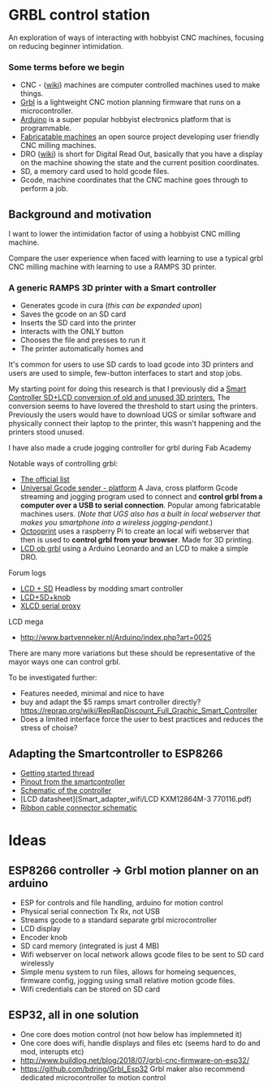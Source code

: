 
# GRBL control station
An exploration of ways of interacting with hobbyist CNC machines, focusing on reducing beginner intimidation. 

### Some terms before we begin
* CNC - ([wiki](https://en.wikipedia.org/wiki/Numerical_control)) machines are computer controlled machines used to make things.
* [Grbl](https://github.com/gnea/grbl/wiki) is a lightweight CNC motion planning firmware that runs on a microcontroller.
* [Arduino](arduino.cc) is a super popular hobbyist electronics platform that is programmable.
* [Fabricatable machines](https://github.com/fellesverkstedet/fabricatable-machines/wiki) an open source project developing user friendly CNC milling machines.
* DRO ([wiki](https://en.wikipedia.org/wiki/Digital_read_out)) is short for Digital Read Out, basically that you have a display on the machine showing the state and the current position coordinates. 
* SD, a memory card used to hold gcode files.
* Gcode, machine coordinates that the CNC machine goes through to perform a job.

## Background and motivation
I want to lower the intimidation factor of using a hobbyist CNC milling machine.  
  
Compare the user experience when faced with learning to use a typical grbl CNC milling machine with learning to use a RAMPS 3D printer.

### A generic RAMPS 3D printer with a Smart controller
* Generates gcode in cura (*this can be expanded upon*)
* Saves the gcode on an SD card
* Inserts the SD card into the printer
* Interacts with the ONLY button
* Chooses the file and presses to run it
* The printer automatically homes and 

It's common for users to use SD cards to load gcode into 3D printers and users are used to simple, few-button interfaces to start and stop jobs.

My starting point for doing this research is that I previously did a [Smart Controller SD+LCD conversion of old and unused 3D printers.](https://github.com/Jaknil/TAMS12013#type-a-machines-series-1-2013-wood-edition-with-full-graphic-smart-controller) The conversion seems to have lovered the threshold to start using the printers. Previously the users would have to download UGS or similar software and physically connect their laptop to the printer, this wasn't happening and the printers stood unused.

I have also made a crude jogging controller for grbl during Fab Academy 

Notable ways of controlling grbl:
* [The official list](https://github.com/gnea/grbl/wiki/Using-Grbl#how-to-stream-g-code-programs-to-grbl)
* [Universal Gcode sender - platform](https://winder.github.io/ugs_website/) A Java, cross platform Gcode streaming and jogging program used to connect and **control grbl from a computer over a USB to serial connection**. Popular among fabricatable machines users. (*Note that UGS also has a built in local webserver that makes you smartphone into a wireless jogging-pendant.*)
* [Octooprint](https://octoprint.org/) uses a raspberry Pi to create an local wifi webserver that then is used to **control grbl from your browser**. Made for 3D printing.
* [LCD ob grbl](https://wiki.shapeoko.com/index.php/LCD_on_GRBL#Full_version_GRBL_1.1) using a Arduino Leonardo and an LCD to make a simple DRO.

Forum logs
* [LCD + SD](https://github.com/grbl/grbl/issues/717) Headless by modding smart controller
* [LCD+SD+knob](https://github.com/gnea/grbl-Mega/issues/77)
* [XLCD serial proxy](https://wiki.shapeoko.com/index.php/XLCD)

LCD mega
* http://www.bartvenneker.nl/Arduino/index.php?art=0025

There are many more variations but these should be representative of the mayor ways one can control grbl.

To be investigated further:
* Features needed, minimal and nice to have
* buy and adapt the $5 ramps smart controller directly? https://reprap.org/wiki/RepRapDiscount_Full_Graphic_Smart_Controller
* Does a limited interface force the user to best practices and reduces the stress of choise?

## Adapting the Smartcontroller to ESP8266

* [Getting started thread](https://reprap.org/forum/read.php?1,675863)
* [Pinout from the smartcontroller](https://docs.google.com/spreadsheets/d/19lpjkqaOqPkHmnNl6rEzy1P8AtqGDscS7eaFzm6XpZ4/edit?usp=sharing
)
* [Schematic of the controller](Smart_adapter_wifi/RRD_FULL_GRAPHIC_SMART_CONTROLER_SCHEMATIC.pdf)
* [LCD datasheet](Smart_adapter_wifi/LCD KXM12864M-3 770116.pdf)
* [Ribbon cable connector schematic](LCD_connect_SCHDOC.pdf)

# Ideas

## ESP8266 controller -> Grbl motion planner on an arduino
* ESP for controls and file handling, arduino for motion control
* Physical serial connection Tx Rx, not USB
* Streams gcode to a standard separate grbl microcontroller
* LCD display
* Encoder knob
* SD card memory (integrated is just 4 MB)
* Wifi webserver on local network allows gcode files to be sent to SD card wirelessly
* Simple menu system to run files, allows for homeing sequences, firmware config, jogging using small relative motion gcode files.
* Wifi credentials can be stored on SD card


## ESP32, all in one solution
* One core does motion control  (not how below has implemneted it)
* One core does wifi, handle displays and files etc (seems hard to do and mod, interupts etc)
* http://www.buildlog.net/blog/2018/07/grbl-cnc-firmware-on-esp32/
* https://github.com/bdring/Grbl_Esp32
Grbl maker also recommend dedicated microcontroller to motion control
